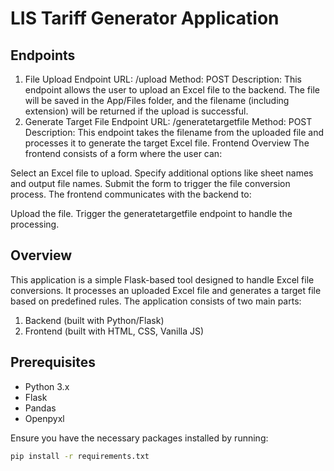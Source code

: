 # LIS Tariff Generator Application

## Endpoints
1. File Upload Endpoint
URL: /upload
Method: POST
Description: This endpoint allows the user to upload an Excel file to the backend. The file will be saved in the App/Files folder, and the filename (including extension) will be returned if the upload is successful.
2. Generate Target File Endpoint
URL: /generatetargetfile
Method: POST
Description: This endpoint takes the filename from the uploaded file and processes it to generate the target Excel file.
Frontend Overview
The frontend consists of a form where the user can:

Select an Excel file to upload.
Specify additional options like sheet names and output file names.
Submit the form to trigger the file conversion process.
The frontend communicates with the backend to:

Upload the file.
Trigger the generatetargetfile endpoint to handle the processing.


## Overview
This application is a simple Flask-based tool designed to handle Excel file conversions. It processes an uploaded Excel file and generates a target file based on predefined rules. The application consists of two main parts: 
1. Backend (built with Python/Flask)
2. Frontend (built with HTML, CSS, Vanilla JS)

## Prerequisites
- Python 3.x
- Flask
- Pandas
- Openpyxl

Ensure you have the necessary packages installed by running:

```bash
pip install -r requirements.txt